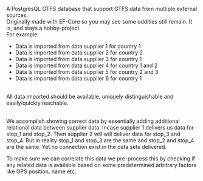 A PostgresQL GTFS database that support GTFS data from multiple external sources.<br>
Originally made with EF-Core so you may see some oddities still remain. It is, and stays a hobby-project.
<br>
For example:
- Data is imported from data supplier 1 for country 1
- Data is imported from data supplier 2 for country 2
- Data is imported from data supplier 3 for country 1
- Data is imported from data supplier 4 for country 1 and 2
- Data is imported from data supplier 5 for country 2 and 3
- Data is imported from data supplier 6 for country 1
<br>
All data imported should be available, uniquely distinguishable and easily/quickly reachable.<br>
<br>

We accomplish showing correct data by essentially adding additional relational data between supplier data. Incase supplier 1 delivers us data for stop_1 and stop_2. Then supplier 2 will will deliver data for stop_3 and stop_4. But in reality stop_1 and stop_3 are the same and stop_2 and stop_4 are the same. Yet no connection exist in the data sets delivered. <br>

To make sure we can correlate this data we pre-process this by checking if any related data is available based on some predetermined arbitrary factors like GPS position, name etc. 
